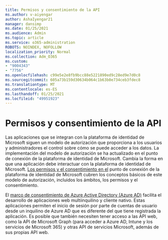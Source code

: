 ```yaml
---
title: Permisos y consentimiento de la API
ms.author: v-aiyengar
author: AshaIyengar21
manager: dansimp
ms.date: 01/25/2021
ms.audience: Admin
ms.topic: article
ms.service: o365-administration
ROBOTS: NOINDEX, NOFOLLOW
localization_priority: Normal
ms.collection: Adm_O365
ms.custom:
- "9004343"
- "7756"
ms.openlocfilehash: c99e5e2e8fb9bcc88e5221890ed9c28ed9e7d0c8
ms.sourcegitcommit: 605a73b159d30634b064c1b63b0e734ceb3fdec8
ms.translationtype: MT
ms.contentlocale: es-ES
ms.lasthandoff: 01/25/2021
ms.locfileid: "49951923"
---
```

# <a name="api-permissions-and-consent"></a>Permisos y consentimiento de la API

Las aplicaciones que se integran con la plataforma de identidad de Microsoft siguen un modelo de autorización que proporciona a los usuarios y administradores el control sobre cómo se puede acceder a los datos. La implementación del modelo de autorización se ha actualizado en el punto de conexión de la plataforma de identidad de Microsoft. Cambia la forma en que una aplicación debe interactuar con la plataforma de identidad de Microsoft. [Los permisos y el consentimiento en el](https://docs.microsoft.com/azure/active-directory/develop/v2-permissions-and-consent) punto de conexión de la plataforma de identidad de Microsoft cubren los conceptos básicos de este modelo de autorización, incluidos los ámbitos, los permisos y el consentimiento.

El [marco de consentimiento de Azure Active Directory (Azure AD)](https://docs.microsoft.com/azure/active-directory/develop/consent-framework) facilita el desarrollo de aplicaciones web multiinquilino y cliente nativo. Estas aplicaciones permiten el inicio de sesión por parte de cuentas de usuario desde un inquilino de Azure AD que es diferente del que tiene registrada la aplicación. Es posible que también necesiten tener acceso a las API web, como la API de Microsoft Graph (para acceder a Azure AD, Intune y los servicios de Microsoft 365) y otras API de servicios Microsoft, además de sus propias API web.

